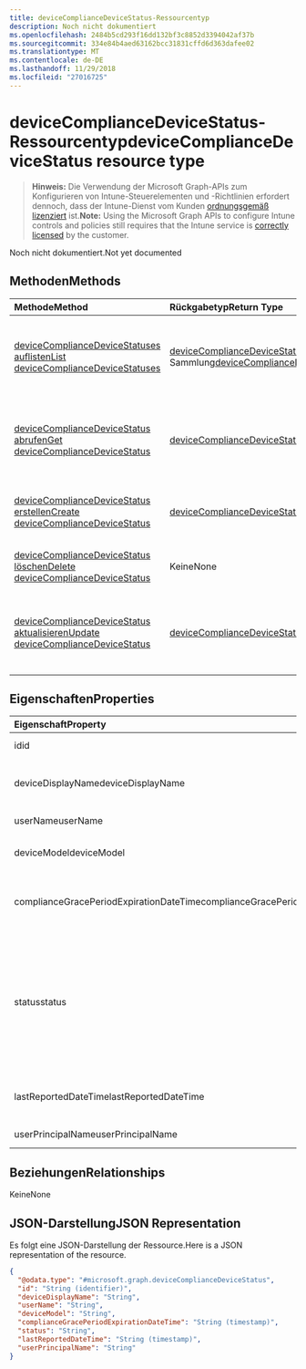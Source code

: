 ```yaml
---
title: deviceComplianceDeviceStatus-Ressourcentyp
description: Noch nicht dokumentiert
ms.openlocfilehash: 2484b5cd293f16dd132bf3c8852d3394042af37b
ms.sourcegitcommit: 334e84b4aed63162bcc31831cffd6d363dafee02
ms.translationtype: MT
ms.contentlocale: de-DE
ms.lasthandoff: 11/29/2018
ms.locfileid: "27016725"
---
```

# <a name="devicecompliancedevicestatus-resource-type"></a><span data-ttu-id="fece1-103">deviceComplianceDeviceStatus-Ressourcentyp</span><span class="sxs-lookup"><span data-stu-id="fece1-103">deviceComplianceDeviceStatus resource type</span></span>

> <span data-ttu-id="fece1-104">**Hinweis:** Die Verwendung der Microsoft Graph-APIs zum Konfigurieren von Intune-Steuerelementen und -Richtlinien erfordert dennoch, dass der Intune-Dienst vom Kunden [ordnungsgemäß lizenziert](https://go.microsoft.com/fwlink/?linkid=839381) ist.</span><span class="sxs-lookup"><span data-stu-id="fece1-104">**Note:** Using the Microsoft Graph APIs to configure Intune controls and policies still requires that the Intune service is [correctly licensed](https://go.microsoft.com/fwlink/?linkid=839381) by the customer.</span></span>

<span data-ttu-id="fece1-105">Noch nicht dokumentiert.</span><span class="sxs-lookup"><span data-stu-id="fece1-105">Not yet documented</span></span>
## <a name="methods"></a><span data-ttu-id="fece1-106">Methoden</span><span class="sxs-lookup"><span data-stu-id="fece1-106">Methods</span></span>
|<span data-ttu-id="fece1-107">Methode</span><span class="sxs-lookup"><span data-stu-id="fece1-107">Method</span></span>|<span data-ttu-id="fece1-108">Rückgabetyp</span><span class="sxs-lookup"><span data-stu-id="fece1-108">Return Type</span></span>|<span data-ttu-id="fece1-109">Beschreibung</span><span class="sxs-lookup"><span data-stu-id="fece1-109">Description</span></span>|
|:---|:---|:---|
|[<span data-ttu-id="fece1-110">deviceComplianceDeviceStatuses auflisten</span><span class="sxs-lookup"><span data-stu-id="fece1-110">List deviceComplianceDeviceStatuses</span></span>](../api/intune-deviceconfig-devicecompliancedevicestatus-list.md)|<span data-ttu-id="fece1-111">[deviceComplianceDeviceStatus](../resources/intune-deviceconfig-devicecompliancedevicestatus.md)-Sammlung</span><span class="sxs-lookup"><span data-stu-id="fece1-111">[deviceComplianceDeviceStatus](../resources/intune-deviceconfig-devicecompliancedevicestatus.md) collection</span></span>|<span data-ttu-id="fece1-112">Auflisten von Eigenschaften und Beziehungen der [deviceComplianceDeviceStatus](../resources/intune-deviceconfig-devicecompliancedevicestatus.md)-Objekte.</span><span class="sxs-lookup"><span data-stu-id="fece1-112">List properties and relationships of the [deviceComplianceDeviceStatus](../resources/intune-deviceconfig-devicecompliancedevicestatus.md) objects.</span></span>|
|[<span data-ttu-id="fece1-113">deviceComplianceDeviceStatus abrufen</span><span class="sxs-lookup"><span data-stu-id="fece1-113">Get deviceComplianceDeviceStatus</span></span>](../api/intune-deviceconfig-devicecompliancedevicestatus-get.md)|[<span data-ttu-id="fece1-114">deviceComplianceDeviceStatus</span><span class="sxs-lookup"><span data-stu-id="fece1-114">deviceComplianceDeviceStatus</span></span>](../resources/intune-deviceconfig-devicecompliancedevicestatus.md)|<span data-ttu-id="fece1-115">Lesen von Eigenschaften und Beziehungen des [deviceComplianceDeviceStatus](../resources/intune-deviceconfig-devicecompliancedevicestatus.md)-Objekts.</span><span class="sxs-lookup"><span data-stu-id="fece1-115">Read properties and relationships of the [deviceComplianceDeviceStatus](../resources/intune-deviceconfig-devicecompliancedevicestatus.md) object.</span></span>|
|[<span data-ttu-id="fece1-116">deviceComplianceDeviceStatus erstellen</span><span class="sxs-lookup"><span data-stu-id="fece1-116">Create deviceComplianceDeviceStatus</span></span>](../api/intune-deviceconfig-devicecompliancedevicestatus-create.md)|[<span data-ttu-id="fece1-117">deviceComplianceDeviceStatus</span><span class="sxs-lookup"><span data-stu-id="fece1-117">deviceComplianceDeviceStatus</span></span>](../resources/intune-deviceconfig-devicecompliancedevicestatus.md)|<span data-ttu-id="fece1-118">Erstellen eines neuen [deviceComplianceDeviceStatus](../resources/intune-deviceconfig-devicecompliancedevicestatus.md)-Objekts.</span><span class="sxs-lookup"><span data-stu-id="fece1-118">Create a new [deviceComplianceDeviceStatus](../resources/intune-deviceconfig-devicecompliancedevicestatus.md) object.</span></span>|
|[<span data-ttu-id="fece1-119">deviceComplianceDeviceStatus löschen</span><span class="sxs-lookup"><span data-stu-id="fece1-119">Delete deviceComplianceDeviceStatus</span></span>](../api/intune-deviceconfig-devicecompliancedevicestatus-delete.md)|<span data-ttu-id="fece1-120">Keine</span><span class="sxs-lookup"><span data-stu-id="fece1-120">None</span></span>|<span data-ttu-id="fece1-121">Löscht ein [deviceComplianceDeviceStatus](../resources/intune-deviceconfig-devicecompliancedevicestatus.md)-Objekt.</span><span class="sxs-lookup"><span data-stu-id="fece1-121">Deletes a [deviceComplianceDeviceStatus](../resources/intune-deviceconfig-devicecompliancedevicestatus.md).</span></span>|
|[<span data-ttu-id="fece1-122">deviceComplianceDeviceStatus aktualisieren</span><span class="sxs-lookup"><span data-stu-id="fece1-122">Update deviceComplianceDeviceStatus</span></span>](../api/intune-deviceconfig-devicecompliancedevicestatus-update.md)|[<span data-ttu-id="fece1-123">deviceComplianceDeviceStatus</span><span class="sxs-lookup"><span data-stu-id="fece1-123">deviceComplianceDeviceStatus</span></span>](../resources/intune-deviceconfig-devicecompliancedevicestatus.md)|<span data-ttu-id="fece1-124">Aktualisieren der Eigenschaften eines [deviceComplianceDeviceStatus](../resources/intune-deviceconfig-devicecompliancedevicestatus.md)-Objekts.</span><span class="sxs-lookup"><span data-stu-id="fece1-124">Update the properties of a [deviceComplianceDeviceStatus](../resources/intune-deviceconfig-devicecompliancedevicestatus.md) object.</span></span>|

## <a name="properties"></a><span data-ttu-id="fece1-125">Eigenschaften</span><span class="sxs-lookup"><span data-stu-id="fece1-125">Properties</span></span>
|<span data-ttu-id="fece1-126">Eigenschaft</span><span class="sxs-lookup"><span data-stu-id="fece1-126">Property</span></span>|<span data-ttu-id="fece1-127">Typ</span><span class="sxs-lookup"><span data-stu-id="fece1-127">Type</span></span>|<span data-ttu-id="fece1-128">Beschreibung</span><span class="sxs-lookup"><span data-stu-id="fece1-128">Description</span></span>|
|:---|:---|:---|
|<span data-ttu-id="fece1-129">id</span><span class="sxs-lookup"><span data-stu-id="fece1-129">id</span></span>|<span data-ttu-id="fece1-130">String</span><span class="sxs-lookup"><span data-stu-id="fece1-130">String</span></span>|<span data-ttu-id="fece1-131">Schlüssel der Entität</span><span class="sxs-lookup"><span data-stu-id="fece1-131">Key of the entity.</span></span>|
|<span data-ttu-id="fece1-132">deviceDisplayName</span><span class="sxs-lookup"><span data-stu-id="fece1-132">deviceDisplayName</span></span>|<span data-ttu-id="fece1-133">String</span><span class="sxs-lookup"><span data-stu-id="fece1-133">String</span></span>|<span data-ttu-id="fece1-134">Gerätename, der dem Objekt des Typs „DevicePolicyStatus“ zugeordnet ist</span><span class="sxs-lookup"><span data-stu-id="fece1-134">Device name of the DevicePolicyStatus.</span></span>|
|<span data-ttu-id="fece1-135">userName</span><span class="sxs-lookup"><span data-stu-id="fece1-135">userName</span></span>|<span data-ttu-id="fece1-136">String</span><span class="sxs-lookup"><span data-stu-id="fece1-136">String</span></span>|<span data-ttu-id="fece1-137">Gemeldeter Benutzername</span><span class="sxs-lookup"><span data-stu-id="fece1-137">The User Name that is being reported</span></span>|
|<span data-ttu-id="fece1-138">deviceModel</span><span class="sxs-lookup"><span data-stu-id="fece1-138">deviceModel</span></span>|<span data-ttu-id="fece1-139">String</span><span class="sxs-lookup"><span data-stu-id="fece1-139">String</span></span>|<span data-ttu-id="fece1-140">Gemeldetes Gerätemodell</span><span class="sxs-lookup"><span data-stu-id="fece1-140">The device model that is being reported</span></span>|
|<span data-ttu-id="fece1-141">complianceGracePeriodExpirationDateTime</span><span class="sxs-lookup"><span data-stu-id="fece1-141">complianceGracePeriodExpirationDateTime</span></span>|<span data-ttu-id="fece1-142">DateTimeOffset</span><span class="sxs-lookup"><span data-stu-id="fece1-142">DateTimeOffset</span></span>|<span data-ttu-id="fece1-143">Datum und Uhrzeit des Ablaufs der Toleranzperiode für die Gerätekonformität</span><span class="sxs-lookup"><span data-stu-id="fece1-143">The DateTime when device compliance grace period expires</span></span>|
|<span data-ttu-id="fece1-144">status</span><span class="sxs-lookup"><span data-stu-id="fece1-144">status</span></span>|[<span data-ttu-id="fece1-145">complianceStatus</span><span class="sxs-lookup"><span data-stu-id="fece1-145">complianceStatus</span></span>](../resources/intune-shared-compliancestatus.md)|<span data-ttu-id="fece1-146">Konformitätsstatus des Richtlinienberichts.</span><span class="sxs-lookup"><span data-stu-id="fece1-146">Compliance status of the policy report.</span></span> <span data-ttu-id="fece1-147">Mögliche Werte sind: `unknown`, `notApplicable`, `compliant`, `remediated`, `nonCompliant`, `error`, `conflict` und `notAssigned`.</span><span class="sxs-lookup"><span data-stu-id="fece1-147">Possible values are: `unknown`, `notApplicable`, `compliant`, `remediated`, `nonCompliant`, `error`, `conflict`, `notAssigned`.</span></span>|
|<span data-ttu-id="fece1-148">lastReportedDateTime</span><span class="sxs-lookup"><span data-stu-id="fece1-148">lastReportedDateTime</span></span>|<span data-ttu-id="fece1-149">DateTimeOffset</span><span class="sxs-lookup"><span data-stu-id="fece1-149">DateTimeOffset</span></span>|<span data-ttu-id="fece1-150">Datum und Uhrzeit der letzten Änderung des Richtlinienberichts</span><span class="sxs-lookup"><span data-stu-id="fece1-150">Last modified date time of the policy report.</span></span>|
|<span data-ttu-id="fece1-151">userPrincipalName</span><span class="sxs-lookup"><span data-stu-id="fece1-151">userPrincipalName</span></span>|<span data-ttu-id="fece1-152">String</span><span class="sxs-lookup"><span data-stu-id="fece1-152">String</span></span>|<span data-ttu-id="fece1-153">Benutzer-Prinzipalname</span><span class="sxs-lookup"><span data-stu-id="fece1-153">UserPrincipalName.</span></span>|

## <a name="relationships"></a><span data-ttu-id="fece1-154">Beziehungen</span><span class="sxs-lookup"><span data-stu-id="fece1-154">Relationships</span></span>
<span data-ttu-id="fece1-155">Keine</span><span class="sxs-lookup"><span data-stu-id="fece1-155">None</span></span>
## <a name="json-representation"></a><span data-ttu-id="fece1-156">JSON-Darstellung</span><span class="sxs-lookup"><span data-stu-id="fece1-156">JSON Representation</span></span>
<span data-ttu-id="fece1-157">Es folgt eine JSON-Darstellung der Ressource.</span><span class="sxs-lookup"><span data-stu-id="fece1-157">Here is a JSON representation of the resource.</span></span>
<!-- {
  "blockType": "resource",
  "keyProperty": "id",
  "@odata.type": "microsoft.graph.deviceComplianceDeviceStatus"
}
-->
``` json
{
  "@odata.type": "#microsoft.graph.deviceComplianceDeviceStatus",
  "id": "String (identifier)",
  "deviceDisplayName": "String",
  "userName": "String",
  "deviceModel": "String",
  "complianceGracePeriodExpirationDateTime": "String (timestamp)",
  "status": "String",
  "lastReportedDateTime": "String (timestamp)",
  "userPrincipalName": "String"
}
```



